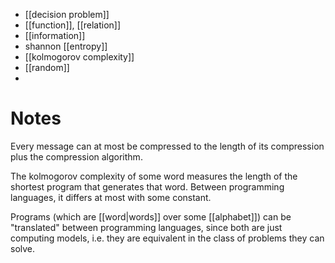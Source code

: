 
- [[decision problem]]
- [[function]], [[relation]]
- [[information]]
- shannon [[entropy]]
- [[kolmogorov complexity]]
- [[random]]
- 


# Notes

Every message can at most be compressed to the length of its compression plus the compression algorithm.

The kolmogorov complexity of some word measures the length of the shortest program that generates that word. Between programming languages, it differs at most with some constant.

Programs (which are [[word|words]] over some [[alphabet]]) can be "translated" between programming languages, since both are just computing models, i.e. they are equivalent in the class of problems they can solve.



